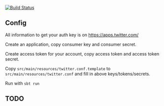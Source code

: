 [![Build Status](https://travis-ci.com/jwatelet/buzz-radiant.svg?branch=master)](https://travis-ci.com/jwatelet/buzz-radiant)

## Config ##

All information to get your auth key is on https://apps.twitter.com/

Create an application, copy consumer key and consumer secret.

Create access token for your account, copy access token and access token secret.

Copy `src/main/resources/twitter.conf.template` to `src/main/resources/twitter.conf` and fill in above keys/tokens/secrets.

Run with `sbt run`


## TODO ##
